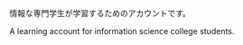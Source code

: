 情報な専門学生が学習するためのアカウントです。

A learning account for information science college students.

<!---
aiueo6614/aiueo6614 is a ✨ special ✨ repository because its `README.md` (this file) appears on your GitHub profile.
You can click the Preview link to take a look at your changes.
--->
